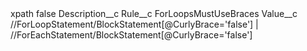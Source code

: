 <?xml version="1.0" encoding="UTF-8"?>
<CustomMetadata xmlns="http://soap.sforce.com/2006/04/metadata" xmlns:xsi="http://www.w3.org/2001/XMLSchema-instance" xmlns:xsd="http://www.w3.org/2001/XMLSchema">
    <label>xpath</label>
    <protected>false</protected>
    <values>
        <field>Description__c</field>
        <value xsi:nil="true"/>
    </values>
    <values>
        <field>Rule__c</field>
        <value xsi:type="xsd:string">ForLoopsMustUseBraces</value>
    </values>
    <values>
        <field>Value__c</field>
        <value xsi:type="xsd:string">//ForLoopStatement/BlockStatement[@CurlyBrace=&apos;false&apos;] | //ForEachStatement/BlockStatement[@CurlyBrace=&apos;false&apos;]</value>
    </values>
</CustomMetadata>
